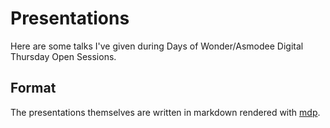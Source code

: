 # Presentations

Here are some talks I've given during Days of Wonder/Asmodee Digital Thursday Open Sessions.

## Format

The presentations themselves are written in markdown rendered with [mdp](https://github.com/visit1985/mdp).
